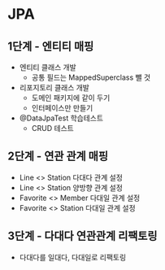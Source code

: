 # JPA
## 1단계 - 엔티티 매핑
- 엔티티 클래스 개발
  - 공통 필드는 MappedSuperclass 뺄 것
- 리포지토리 클래스 개발
  - 도메인 패키지에 같이 두기
  - 인터페이스만 만들기  
- @DataJpaTest 학습테스트
  - CRUD 테스트

## 2단계 - 연관 관계 매핑
- Line <> Station 다대다 관계 설정
- Line <> Station 양방향 관계 설정
- Favorite <> Member 다대일 관계 설정
- Favorite <> Station 다대일 관계 설정

## 3단계 - 다대다 연관관계 리팩토링
- 다대다를 일대다, 다대일로 리팩토링